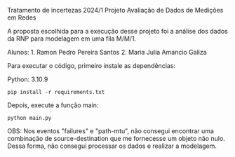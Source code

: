 Tratamento de incertezas 2024/1
Projeto Avaliação de Dados de Medições em Redes

A proposta escolhida para a execução desse projeto foi a análise dos dados da RNP para modelagem em uma fila M/M/1.

Alunos:
    1. Ramon Pedro Pereira Santos
    2. Maria Julia Amancio Galiza

Para executar o código, primeiro instale as dependências:

Python: 3.10.9

``pip install -r requirements.txt``

Depois, execute a função main:

``python main.py``

OBS: Nos eventos "failures" e "path-mtu", não consegui encontrar uma combinação de source-destination que me fornecesse um objeto não nulo. Dessa forma, não consegui processar os dados e realizar a modelagem.
